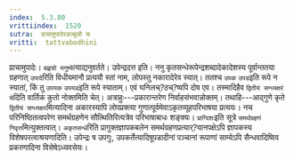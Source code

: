 ```yaml
---
index:  5.3.80
vrittiindex:  1520
sutra:  प्राचामुपादेरडज्बुचौ च
vritti:  tattvabodhini 
---
```


प्राचामुपादेः। `बह्वचो मनुष्ये`त्याद्यनुवर्तते। उपेन्द्रदत्त इति। ननु कृतसन्धेरूपेन्द्रशब्दादेकादेशस्य पूर्वान्ततया ग्रहणात् `उपादे`रिति विधीयमानौ प्रत्ययौ स्तां नाम, लोपस्तु नकारादेरेव स्यात्। ततश्च `उपक` `उपड`इति रूपे न स्यातां, किं तु `उपयक` `उपयड`इति रूपे स्याताम्। एवं घनिलच्?ठच्?ष्वपि दोष एव। तस्मादिहैव `द्वितीयं सन्ध्यक्षरं चे`दिति वार्तिकं कुतो नोक्तमिति चेत्। अत्राहुः---प्रकारान्तरेण निर्वाहसंभवान्नोक्तम्। तथाहि---आद्गुणे कृते `द्वितीयं सन्ध्यक्षर`मित्यादिना अकारस्यापि लोपप्रक्त्या गुणात्पूर्वमेवाऽकृतव्यूहपरिभाषया प्रत्ययः। नच परिनिष्ठितत्वपरेण समर्थग्रहणेन सौत्थितिरित्यत्रेव परिभाषाबाधः शङ्क्यः। `प्राग्दिशः`इति सूत्रे `समर्थग्रहणं निवृत्त`मित्युक्तत्वात्। `अकृतसन्धे`रिति प्रागुक्तज्ञापकबलेन समर्थग्रहणप्रत्यार्?यानपक्षेऽपि ज्ञापकस्य विशेषपरत्वाश्रयणादिति। उपेन्द्रः ष उपगुः, उपकर्तेत्यादिषूपडादीनां पञ्चानां रूपाणां साम्येऽपि सैन्धवादिष्विव प्रकरणादिना विसेषेऽध्यवसेयः।

